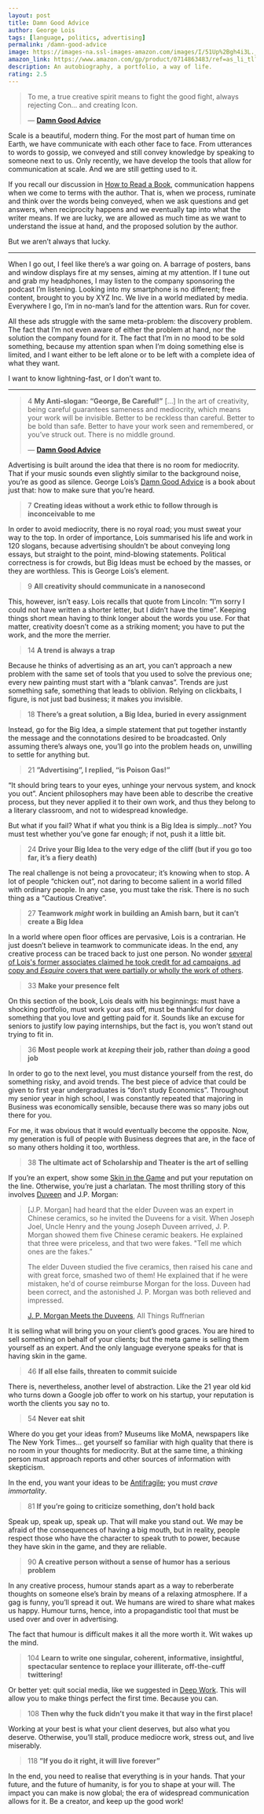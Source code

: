 ```yaml
---
layout: post
title: Damn Good Advice
author: George Lois
tags: [language, politics, advertising]
permalink: /damn-good-advice
image: https://images-na.ssl-images-amazon.com/images/I/51Up%2Bgh4i3L._SX355_BO1,204,203,200_.jpg
amazon_link: https://www.amazon.com/gp/product/0714863483/ref=as_li_tl?ie=UTF8&camp=1789&creative=9325&creativeASIN=0714863483&linkCode=as2&tag=alvaroduran-20&linkId=76bb26e62b6240189585b6050687322f
description: An autobiography, a portfolio, a way of life.
rating: 2.5
---
```

> To me, a true creative spirit means to fight the good fight, always rejecting Con... and creating Icon.
>
> — __[Damn Good Advice](https://www.amazon.com/gp/product/0714863483/ref=as_li_tl?ie=UTF8&camp=1789&creative=9325&creativeASIN=0714863483&linkCode=as2&tag=alvaroduran-20&linkId=76bb26e62b6240189585b6050687322f)__

Scale is a beautiful, modern thing. For the most part of human time on Earth, we have communicate with each other face to face. From utterances to words to gossip, we conveyed and still convey knowledge by speaking to someone next to us. Only recently, we have develop the tools that allow for communication at scale. And we are still getting used to it.

If you recall our discussion in [How to Read a Book](/how-to-read-a-book), communication happens when we come to terms with the author. That is, when we process, ruminate and think over the words being conveyed, when we ask questions and get answers, when reciprocity happens and we eventually tap into what the writer means. If we are lucky, we are allowed as much time as we want to understand the issue at hand, and the proposed solution by the author.

But we aren’t always that lucky.

<hr>

When I go out, I feel like there’s a war going on. A barrage of posters, bans and window displays fire at my senses, aiming at my attention. If I tune out and grab my headphones, I may listen to the company sponsoring the podcast I’m listening. Looking into my smartphone is no different; free content, brought to you by XYZ Inc. We live in a world mediated by media. Everywhere I go, I’m in no-man’s land for the attention wars. Run for cover.

All these ads struggle with the same meta-problem: the discovery problem. The fact that I’m not even aware of either the problem at hand, nor the solution the company found for it. The fact that I’m in no mood to be sold something, because my attention span when I’m doing something else is limited, and I want either to be left alone or to be left with a complete idea of what they want.

I want to know lightning-fast, or I don’t want to.

<hr>

> 4 __My Anti-slogan: “George, Be Careful!”__ […] In the art of creativity, being careful guarantees sameness and mediocrity, which means your work will be invisible. Better to be reckless than careful. Better to be bold than safe. Better to have your work seen and remembered, or you’ve struck out. There is no middle ground.
>
> — __[Damn Good Advice](https://www.amazon.com/gp/product/0714863483/ref=as_li_tl?ie=UTF8&camp=1789&creative=9325&creativeASIN=0714863483&linkCode=as2&tag=alvaroduran-20&linkId=76bb26e62b6240189585b6050687322f)__

Advertising is built around the idea that there is no room for mediocrity. That if your music sounds even slightly similar to the background noise, you’re as good as silence. George Lois’s [Damn Good Advice](https://www.amazon.com/gp/product/0714863483/ref=as_li_tl?ie=UTF8&camp=1789&creative=9325&creativeASIN=0714863483&linkCode=as2&tag=alvaroduran-20&linkId=76bb26e62b6240189585b6050687322f) is a book about just that: how to make sure that you’re heard.

> 7 __Creating ideas without a work ethic to follow through is inconceivable to me__

In order to avoid mediocrity, there is no royal road; you must sweat your way to the top. In order of importance, Lois summarised his life and work in 120 slogans, because advertising shouldn’t be about conveying long essays, but straight to the point, mind-blowing statements. Political correctness is for crowds, but Big Ideas must be echoed by the masses, or they are worthless. This is George Lois’s element.

> 9 __All creativity should communicate in a nanosecond__


This, however, isn’t easy. Lois recalls that quote from Lincoln: “I’m sorry I could not have written a shorter letter, but I didn’t have the time”. Keeping things short mean having to think longer about the words you use. For that matter, creativity doesn’t come as a striking moment; you have to put the work, and the more the merrier.

> 14 __A trend is always a trap__

Because he thinks of advertising as an art, you can’t approach a new problem with the same set of tools that you used to solve the previous one; every new painting must start with a “blank canvas”. Trends are just something safe, something that leads to oblivion. Relying on clickbaits, I figure, is not just bad business; it makes you invisible.

> 18 __There’s a great solution, a Big Idea, buried in every assignment__

Instead, go for the Big Idea, a simple statement that put together instantly the message and the connotations desired to be broadcasted. Only assuming there’s always one, you’ll go into the problem heads on, unwilling to settle for anything but.

> 21 __”Advertising”, I replied, “is Poison Gas!”__

“It should bring tears to your eyes, unhinge your nervous system, and knock you out”. Ancient philosophers may have been able to describe the creative process, but they never applied it to their own work, and thus they belong to a literary classroom, and not to widespread knowledge.

But what if you fail? What if what you think is a Big Idea is simply…not? You must test whether you’ve gone far enough; if not, push it a little bit.

> 24 __Drive your Big Idea to the very edge of the cliff (but if you go too far, it’s a fiery death)__

The real challenge is not being a provocateur; it’s knowing when to stop. A lot of people “chicken out”, not daring to become salient in a world filled with ordinary people. In any case, you must take the risk. There is no such thing as a “Cautious Creative”.

> 27 __Teamwork *might* work in building an Amish barn, but it can’t create a Big Idea__

In a world where open floor offices are pervasive, Lois is a contrarian. He just doesn’t believe in teamwork to communicate ideas. In the end, any creative process can be traced back to just one person. No wonder [several of Lois's former associates claimed he took credit for ad campaigns, ad copy and *Esquire* covers that were partially or wholly the work of others](https://www.thisamericanlife.org/383/transcript).

> 33 __Make your presence felt__

On this section of the book, Lois deals with his beginnings: must have a shocking portfolio, must work your ass off, must be thankful for doing something that you love and getting paid for it. Sounds like an excuse for seniors to justify low paying internships, but the fact is, you won’t stand out trying to fit in.

> 36 __Most people work at *keeping* their job, rather than *doing* a good job__

In order to go to the next level, you must distance yourself from the rest, do something risky, and avoid trends. The best piece of advice that could be given to first year undergraduates is “don’t study Economics”. Throughout my senior year in high school, I was constantly repeated that majoring in  Business was economically sensible, because there was so many jobs out there for you.

For me, it was obvious that it would eventually become the opposite. Now, my generation is full of people with Business degrees that are, in the face of so many others holding it too, worthless.


> 38 __The ultimate act of Scholarship and Theater is the art of selling__

If you’re an expert, show some [Skin in the Game](/skin-in-the-game) and put your reputation on the line. Otherwise, you’re just a charlatan. The most thrilling story of this involves [Duveen](https://www.amazon.com/gp/product/1907970576/ref=as_li_tl?ie=UTF8&camp=1789&creative=9325&creativeASIN=1907970576&linkCode=as2&tag=alvaroduran-20&linkId=9a5065b964419b081adf6e632b59661e) and J.P. Morgan:

> [J.P. Morgan] had heard that the elder Duveen was an expert in Chinese ceramics, so he invited the Duveens for a visit. When Joseph Joel, Uncle Henry and the young Joseph Duveen arrived, J. P. Morgan showed them five Chinese ceramic beakers. He explained that three were priceless, and that two were fakes. "Tell me which ones are the fakes.”
>
> The elder Duveen studied the five ceramics, then raised his cane and with great force, smashed two of them! He explained that if he were mistaken, he'd of course reimburse Morgan for the loss. Duveen had been correct, and the astonished J. P. Morgan was both relieved and impressed.
>
> [J. P. Morgan Meets the Duveens](https://allthingsruffnerian.blogspot.com/2011/04/j-p-morgan-meets-duveens.html), All Things Ruffnerian

It is selling what will bring you on your client’s good graces. You are hired to sell something on behalf of your clients; but the meta game is selling them yourself as an expert. And the only language everyone speaks for that is having skin in the game.

> 46 __If all else fails, threaten to commit suicide__

There is, nevertheless, another level of abstraction. Like the 21 year old kid who turns down a Google job offer to work on his startup, your reputation is worth the clients you say no to.

> 54 __Never eat shit__

Where do you get your ideas from? Museums like MoMA, newspapers like The New York Times… get yourself so familiar with high quality that there is no room in your thoughts for mediocrity. But at the same time, a thinking person must approach reports and other sources of information with skepticism.

In the end, you want your ideas to be [Antifragile](https://www.amazon.com/gp/product/0812979680/ref=as_li_tl?ie=UTF8&camp=1789&creative=9325&creativeASIN=0812979680&linkCode=as2&tag=alvaroduran-20&linkId=6fc644194b9da371eefe70a2ec9c2a23); you must *crave immortality*.

> 81 __If you’re going to criticize something, don’t hold back__

Speak up, speak up, speak up. That will make you stand out. We may be afraid of the consequences of having a big mouth, but in reality, people respect those who have the character to speak truth to power, because they have skin in the game, and they are reliable.

> 90 __A creative person without a sense of humor has a serious problem__

In any creative process, humour stands apart as a way to reberberate thoughts on someone else’s brain by means of a relaxing atmosphere. If a gag is funny, you’ll spread it out. We humans are wired to share what makes us happy. Humour turns, hence, into a propagandistic tool that must be used over and over in advertising.

The fact that humour is difficult makes it all the more worth it. Wit wakes up the mind.

> 104 __Learn to write one singular, coherent, informative, insightful, spectacular sentence to replace your illiterate, off-the-cuff twittering!__

Or better yet: quit social media, like we suggested in [Deep Work](/deep-work). This will allow you to make things perfect the first time. Because you can.

> 108 __Then why the fuck didn’t you make it that way in the first place!__

Working at your best is what your client deserves, but also what you deserve. Otherwise, you’ll stall, produce mediocre work, stress out, and live miserably.

> 118 __”If you do it right, it will live forever”__

In the end, you need to realise that everything is in your hands. That your future, and the future of humanity, is for you to shape at your will. The impact you can make is now global; the era of widespread communication allows for it. Be a creator, and keep up the good work!
